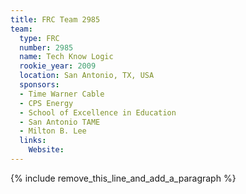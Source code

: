 ```yaml
---
title: FRC Team 2985
team:
  type: FRC
  number: 2985
  name: Tech Know Logic
  rookie_year: 2009
  location: San Antonio, TX, USA
  sponsors:
  - Time Warner Cable
  - CPS Energy
  - School of Excellence in Education
  - San Antonio TAME
  - Milton B. Lee
  links:
    Website:
---
```


{% include remove_this_line_and_add_a_paragraph %}